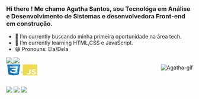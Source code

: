 ### Hi there ! Me chamo Agatha Santos, sou Tecnológa em Análise e Desenvolvimento de Sistemas e desenvolvedora Front-end em construção.

- 🔭 I’m currently  buscando minha primeira oportunidade na área tech.
- 🌱 I’m currently learning HTML,CSS e JavaScript.
- 😄 Pronouns: Ela/Dela

<div>
<a href="https://github.com/agathacrissantos">
<img height="180em" src="https://github-readme-stats.vercel.app/api?username=agathacrissantos&show_icons-true&theme-dark&include_all_commits-true&count_private-true"/>
<img height="180em" src="https://github-readme-stats.vercel.app/api/top-langs/?username=agathacrissantos&layout=compact&langs_count=16&theme-dark"/>
</div>

<div style="display: inline_block><br>
  <img align="center" alt="Agatha-HTML" height="30" width="40" src="https://raw.githubusercontent.com/devicons/devicon/master/icons/html5/html5-original.svg">
  <img align="center" alt="Agatha-CSS" height="30" width="40" src="https://raw.githubusercontent.com/devicons/devicon/master/icons/css3/css3-original.svg">
  <img align="center" alt="Agatha-Js" height="30" width="40" src="https://raw.githubusercontent.com/devicons/devicon/master/icons/javascript/javascript-plain.svg">
<img align="right" alt="Agatha-gif" src="https://encrypted-tbn0.gstatic.com/images?q=tbn:ANd9GcQSzcnX4A2XRaBMRIlWAFemcKDTqV9kgdIr0A&usqp=CAU">
</div>

 ##

 <div>
  <a href="https://instagram.com/agathacris_pinheiro" target="_blank"><img src="https://img.shields.io/badge/-Instagram-%23E4405F?style=for-the-badge&logo=instagram&logoColor=white" target="_blank"></a>
  <a href="https://www.linkedin.com/in/agathacrissantos" target="_blank"><img src="https://img.shields.io/badge/-LinkedIn-%230077B5?style=for-the-badge&logo=linkedin&logoColor=white" target="_blank"></a>
  <a href = "mailto:agathacrissantos6@gmail.com"><img src="https://img.shields.io/badge/-Gmail-%23333?style=for-the-badge&logo=gmail&logoColor=white" target="_blank"></a>
    
</div> 
